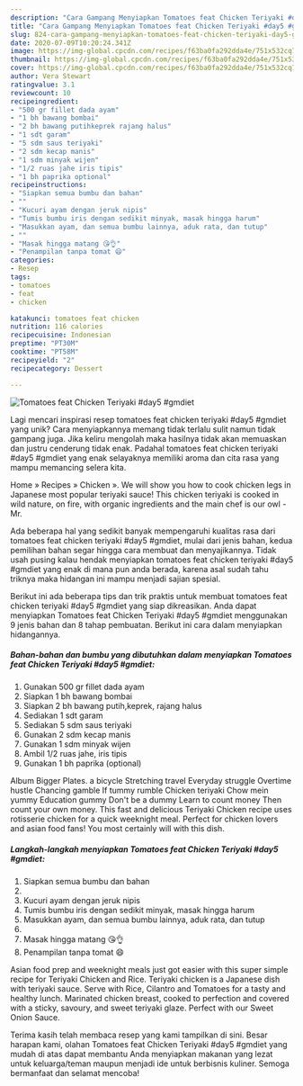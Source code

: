 ```yaml
---
description: "Cara Gampang Menyiapkan Tomatoes feat Chicken Teriyaki #day5 #gmdiet yang Lezat"
title: "Cara Gampang Menyiapkan Tomatoes feat Chicken Teriyaki #day5 #gmdiet yang Lezat"
slug: 824-cara-gampang-menyiapkan-tomatoes-feat-chicken-teriyaki-day5-gmdiet-yang-lezat
date: 2020-07-09T10:20:24.341Z
image: https://img-global.cpcdn.com/recipes/f63ba0fa292dda4e/751x532cq70/tomatoes-feat-chicken-teriyaki-day5-gmdiet-foto-resep-utama.jpg
thumbnail: https://img-global.cpcdn.com/recipes/f63ba0fa292dda4e/751x532cq70/tomatoes-feat-chicken-teriyaki-day5-gmdiet-foto-resep-utama.jpg
cover: https://img-global.cpcdn.com/recipes/f63ba0fa292dda4e/751x532cq70/tomatoes-feat-chicken-teriyaki-day5-gmdiet-foto-resep-utama.jpg
author: Vera Stewart
ratingvalue: 3.1
reviewcount: 10
recipeingredient:
- "500 gr fillet dada ayam"
- "1 bh bawang bombai"
- "2 bh bawang putihkeprek rajang halus"
- "1 sdt garam"
- "5 sdm saus teriyaki"
- "2 sdm kecap manis"
- "1 sdm minyak wijen"
- "1/2 ruas jahe iris tipis"
- "1 bh paprika optional"
recipeinstructions:
- "Siapkan semua bumbu dan bahan"
- ""
- "Kucuri ayam dengan jeruk nipis"
- "Tumis bumbu iris dengan sedikit minyak, masak hingga harum"
- "Masukkan ayam, dan semua bumbu lainnya, aduk rata, dan tutup"
- ""
- "Masak hingga matang 😘👌"
- "Penampilan tanpa tomat 😄"
categories:
- Resep
tags:
- tomatoes
- feat
- chicken

katakunci: tomatoes feat chicken 
nutrition: 116 calories
recipecuisine: Indonesian
preptime: "PT30M"
cooktime: "PT58M"
recipeyield: "2"
recipecategory: Dessert

---
```



![Tomatoes feat Chicken Teriyaki #day5 #gmdiet](https://img-global.cpcdn.com/recipes/f63ba0fa292dda4e/751x532cq70/tomatoes-feat-chicken-teriyaki-day5-gmdiet-foto-resep-utama.jpg)

Lagi mencari inspirasi resep tomatoes feat chicken teriyaki #day5 #gmdiet yang unik? Cara menyiapkannya memang tidak terlalu sulit namun tidak gampang juga. Jika keliru mengolah maka hasilnya tidak akan memuaskan dan justru cenderung tidak enak. Padahal tomatoes feat chicken teriyaki #day5 #gmdiet yang enak selayaknya memiliki aroma dan cita rasa yang mampu memancing selera kita.

Home » Recipes » Chicken ». We will show you how to cook chicken legs in Japanese most popular teriyaki sauce! This chicken teriyaki is cooked in wild nature, on fire, with organic ingredients and the main chef is our owl - Mr.

Ada beberapa hal yang sedikit banyak mempengaruhi kualitas rasa dari tomatoes feat chicken teriyaki #day5 #gmdiet, mulai dari jenis bahan, kedua pemilihan bahan segar hingga cara membuat dan menyajikannya. Tidak usah pusing kalau hendak menyiapkan tomatoes feat chicken teriyaki #day5 #gmdiet yang enak di mana pun anda berada, karena asal sudah tahu triknya maka hidangan ini mampu menjadi sajian spesial.


Berikut ini ada beberapa tips dan trik praktis untuk membuat tomatoes feat chicken teriyaki #day5 #gmdiet yang siap dikreasikan. Anda dapat menyiapkan Tomatoes feat Chicken Teriyaki #day5 #gmdiet menggunakan 9 jenis bahan dan 8 tahap pembuatan. Berikut ini cara dalam menyiapkan hidangannya.

<!--inarticleads1-->

##### Bahan-bahan dan bumbu yang dibutuhkan dalam menyiapkan Tomatoes feat Chicken Teriyaki #day5 #gmdiet:

1. Gunakan 500 gr fillet dada ayam
1. Siapkan 1 bh bawang bombai
1. Siapkan 2 bh bawang putih,keprek, rajang halus
1. Sediakan 1 sdt garam
1. Sediakan 5 sdm saus teriyaki
1. Gunakan 2 sdm kecap manis
1. Gunakan 1 sdm minyak wijen
1. Ambil 1/2 ruas jahe, iris tipis
1. Gunakan 1 bh paprika (optional)


Album Bigger Plates. a bicycle Stretching travel Everyday struggle Overtime hustle Chancing gamble If tummy rumble Chicken teriyaki Chow mein yummy Education gummy Don&#39;t be a dummy Learn to count money Then count your own money. This fast and delicious Teriyaki Chicken recipe uses rotisserie chicken for a quick weeknight meal. Perfect for chicken lovers and asian food fans! You most certainly will with this dish. 

<!--inarticleads2-->

##### Langkah-langkah menyiapkan Tomatoes feat Chicken Teriyaki #day5 #gmdiet:

1. Siapkan semua bumbu dan bahan
1. 
1. Kucuri ayam dengan jeruk nipis
1. Tumis bumbu iris dengan sedikit minyak, masak hingga harum
1. Masukkan ayam, dan semua bumbu lainnya, aduk rata, dan tutup
1. 
1. Masak hingga matang 😘👌
1. Penampilan tanpa tomat 😄


Asian food prep and weeknight meals just got easier with this super simple recipe for Teriyaki Chicken and Rice. Teriyaki chicken is a Japanese dish with teriyaki sauce. Serve with Rice, Cilantro and Tomatoes for a tasty and healthy lunch. Marinated chicken breast, cooked to perfection and covered with a sticky, savoury, and sweet teriyaki glaze. Perfect with our Sweet Onion Sauce. 

Terima kasih telah membaca resep yang kami tampilkan di sini. Besar harapan kami, olahan Tomatoes feat Chicken Teriyaki #day5 #gmdiet yang mudah di atas dapat membantu Anda menyiapkan makanan yang lezat untuk keluarga/teman maupun menjadi ide untuk berbisnis kuliner. Semoga bermanfaat dan selamat mencoba!
